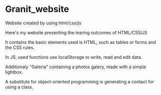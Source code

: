 # Granit_website
Website created by using html/css/js

Here's my website presenting the learing outcomes of HTML/CSS/JS

It contains the basic elements used is HTML, such as tables or forms and the CSS rules.

In JS, used functions use localStorage to write, read and edit data.

Additionaly "Galeria" containing a photos galery, made with a simple lightbox.

A substitute for object-oriented programming is generating a contact for using a class.
